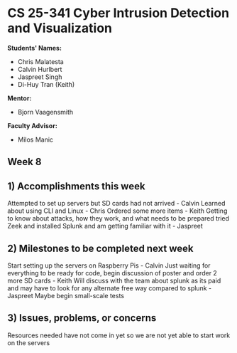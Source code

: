 # CS 25-341 Cyber Intrusion Detection and Visualization

**Students' Names:**
* Chris Malatesta  
* Calvin Hurlbert  
* Jaspreet Singh  
* Di-Huy Tran (Keith)

**Mentor:**
* Bjorn Vaagensmith

**Faculty Advisor:**
* Milos Manic

## Week 8

## 1) Accomplishments this week
Attempted to set up servers but SD cards had not arrived - Calvin
Learned about using CLI and Linux - Chris
Ordered some more items - Keith
Getting to know about attacks, how they work, and what needs to be prepared tried Zeek and installed Splunk and am getting familiar with it - Jaspreet

## 2) Milestones to be completed next week
Start setting up the servers on Raspberry Pis - Calvin
Just waiting for everything to be ready for code, begin discussion of poster and order 2 more SD cards - Keith
Will discuss with the team about splunk as its paid and may have to look for any alternate free way compared to splunk - Jaspreet
Maybe begin small-scale tests

## 3) Issues, problems, or concerns
Resources needed have not come in yet so we are not yet able to start work on the servers
